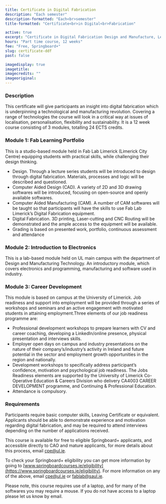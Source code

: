 ```yaml
---
title: Certificate in Digital Fabrication
description: "Each semester"
description-formatted: "Each<br>semester"
title-formatted: "Certificate<br>in Digital<br>Fabrication"

active: true
excerpt: "Certificate in Digital Fabrication Design and Manufacture, Level 7 (Ordinary Bachelors Degree-Level Certificate) Booking for Spring Next semester starts on December"
hours: "Part time course, 12 weeks"
fee: "Free, Springboard+"
slug: certificate-ddf
past: false

imagedisplay: true
imagetitle:
imagecredits: ""
imageoriginal:
---
```


### Description
This certificate will give participants an insight into digital fabrication which is underpinning a technological and manufacturing revolution. Covering a range of technologies the course will look in a critical way at issues of localisation, personalisation, flexibility and sustainability. It is a 12 week course consisting of 3 modules, totalling 24 ECTS credits.


### Module 1: Fab Learning Portfolio
This is a studio-based module held in Fab Lab Limerick (Limerick City Centre) equipping students with practical skills, while challenging their design thinking.
- Design. Through a lecture series students will be introduced to design through digital fabrication. Materials, processes and logic will be described and questioned.
- Computer Aided Design (CAD). A variety of 2D and 3D drawing softwares will be introduced, focusing on open-source and openly available softwares.
- Computer Aided Manufacturing (CAM). A number of CAM softwares will be taught so that participants will have the skills to use Fab Lab Limerick’s Digital Fabrication equipment.
- Digital Fabrication. 3D printing, Laser-cutting and CNC Routing will be demonstrated and the ample access to the equipment will be available.
- Grading is based on presented work, portfolio, continuous assessment and attendance

### Module 2: Introduction to Electronics
This is a lab-based module held on UL main campus with the department of Design and Manufacturing Technology. An introductory module, which covers electronics and programming, manufacturing and software used in industry.

### Module 3: Career Development
This module is based on campus at the University of Limerick. Job readiness and support into employment will be provided through a series of workshops and seminars and an active engagement with motivated students in attaining employment.Three elements of our job readiness programme are:

- Professional development workshops to prepare learners with CV and career coaching, developing a LinkedIn/online presence, physical presentation and interviews skills.
- Employer open days on campus and industry presentations on the nature of their company’s/industry’s activity in Ireland and future potential in the sector and employment growth opportunities in the region and nationally.
- Development workshops to specifically address participant’s confidence, motivation and psychological job readiness. The Jobs Readiness elements are supported by the University of Limerick Co-Operative Education & Careers Division who delivery CA4003 CAREER DEVELOPMENT programme, and Continuing & Professional Education.
- Attendance is compulsory.

### Requirements
Participants require basic computer skills, Leaving Certificate or equivalent. Applicants should be able to demonstrate experience and motivation regarding digital fabrication, and may be required to attend interviews depending on the number of applications received.

This course is available for free to eligible Springboard+ applicants, and accessible directly to CAO and mature applicants, for more details about this process, email [cpe@ul.ie](mailto:cpe@ul.ie).

To check your Springboard+ eligibility you can get more information by going to [www.springboardcourses.ie/eligibility](https://www.springboardcourses.ie/eligibility).
For more information on any of the above, email [cpe@ul.ie](mailto:cpe@ul.ie) or [fablab@saul.ie](mailto:fablab@saul.ie).

Please note, this course requires use of a laptop, and for many of the softwares you may require a mouse. If you do not have access to a laptop please let us know by email.
